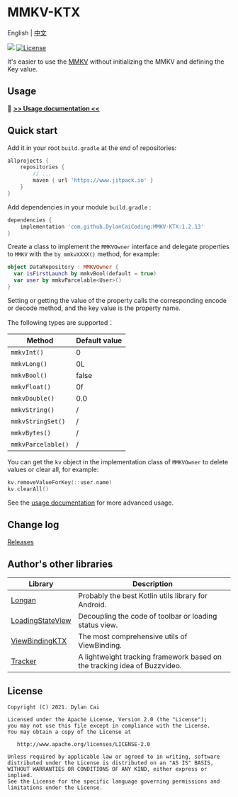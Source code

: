# MMKV-KTX

English | [中文](README_ZH.md)

[![](https://www.jitpack.io/v/DylanCaiCoding/MMKV-KTX.svg)](https://www.jitpack.io/#DylanCaiCoding/MMKV-KTX) 
[![License](https://img.shields.io/badge/License-Apache--2.0-blue.svg)](https://github.com/DylanCaiCoding/LoadingStateView/blob/master/LICENSE)

It's easier to use the [MMKV](https://github.com/Tencent/MMKV) without initializing the MMKV and defining the Key value.

## Usage

:pencil: **[>> Usage documentation <<](https://dylancaicoding.github.io/MMKV-KTX)**

## Quick start

Add it in your root `build.gradle` at the end of repositories:

```groovy
allprojects {
    repositories {
        // ...
        maven { url 'https://www.jitpack.io' }
    }
}
```

Add dependencies in your module `build.gradle` :

```groovy
dependencies {
    implementation 'com.github.DylanCaiCoding:MMKV-KTX:1.2.13'
}
```

Create a class to implement the `MMKVOwner` interface and delegate properties to `MMKV` with the `by mmkvXXXX()` method, for example:

```kotlin
object DataRepository : MMKVOwner {
  var isFirstLaunch by mmkvBool(default = true)
  var user by mmkvParcelable<User>()
}
```

Setting or getting the value of the property calls the corresponding encode or decode method, and the key value is the property name.

The following types are supported：

| Method             | Default value |
| ------------------ | ------------- |
| `mmkvInt()`        | 0             |
| `mmkvLong()`       | 0L            |
| `mmkvBool()`       | false         |
| `mmkvFloat()`      | 0f            |
| `mmkvDouble()`     | 0.0           |
| `mmkvString()`     | /             |
| `mmkvStringSet()`  | /             |
| `mmkvBytes()`      | /             |
| `mmkvParcelable()` | /             |

You can get the `kv` object in the implementation class of `MMKVOwner` to delete values or clear all, for example:

```kotlin
kv.removeValueForKey(::user.name)
kv.clearAll()
```

See the [usage documentation](https://dylancaicoding.github.io/MMKV-KTX) for more advanced usage.

## Change log

[Releases](https://github.com/DylanCaiCoding/MMKV-KTX/releases)

## Author's other libraries

| Library                                                      | Description                                                  |
| ------------------------------------------------------------ | ------------------------------------------------------------ |
| [Longan](https://github.com/DylanCaiCoding/Longan)           | Probably the best Kotlin utils library for Android.         |
| [LoadingStateView](https://github.com/DylanCaiCoding/LoadingStateView) | Decoupling the code of toolbar or loading status view.       |
| [ViewBindingKTX](https://github.com/DylanCaiCoding/ViewBindingKTX) | The most comprehensive utils of ViewBinding.                 |
| [Tracker](https://github.com/DylanCaiCoding/Tracker)       | A lightweight tracking framework based on the tracking idea of Buzzvideo.|

## License

```
Copyright (C) 2021. Dylan Cai

Licensed under the Apache License, Version 2.0 (the "License");
you may not use this file except in compliance with the License.
You may obtain a copy of the License at

   http://www.apache.org/licenses/LICENSE-2.0

Unless required by applicable law or agreed to in writing, software
distributed under the License is distributed on an "AS IS" BASIS,
WITHOUT WARRANTIES OR CONDITIONS OF ANY KIND, either express or implied.
See the License for the specific language governing permissions and
limitations under the License.
```
